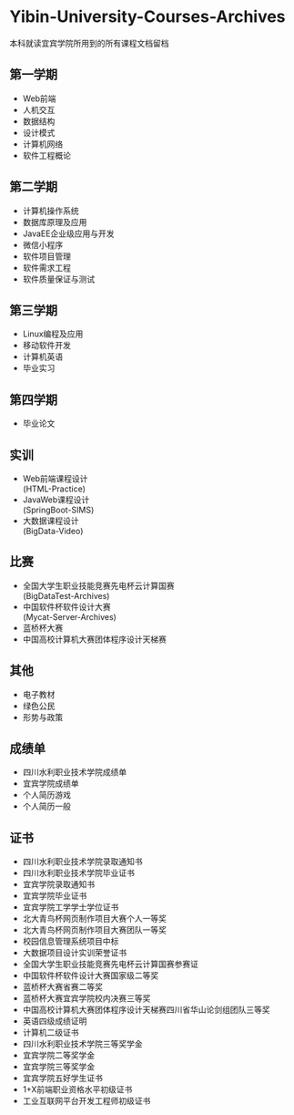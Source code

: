 # Yibin-University-Courses-Archives
本科就读宜宾学院所用到的所有课程文档留档

## 第一学期
* Web前端
* 人机交互
* 数据结构
* 设计模式
* 计算机网络
* 软件工程概论

## 第二学期
* 计算机操作系统
* 数据库原理及应用
* JavaEE企业级应用与开发
* 微信小程序
* 软件项目管理
* 软件需求工程
* 软件质量保证与测试

## 第三学期
* Linux编程及应用
* 移动软件开发
* 计算机英语
* 毕业实习

## 第四学期
* 毕业论文

## 实训
* Web前端课程设计
<br>(HTML-Practice)
* JavaWeb课程设计
<br>(SpringBoot-SIMS)
* 大数据课程设计
<br>(BigData-Video)

## 比赛
* 全国大学生职业技能竞赛先电杯云计算国赛
<br>(BigDataTest-Archives)
* 中国软件杯软件设计大赛
<br>(Mycat-Server-Archives)
* 蓝桥杯大赛
* 中国高校计算机大赛团体程序设计天梯赛

## 其他
* 电子教材
* 绿色公民
* 形势与政策

## 成绩单
* 四川水利职业技术学院成绩单
* 宜宾学院成绩单
* 个人简历游戏
* 个人简历一般

## 证书
* 四川水利职业技术学院录取通知书
* 四川水利职业技术学院毕业证书
* 宜宾学院录取通知书
* 宜宾学院毕业证书
* 宜宾学院工学学士学位证书
* 北大青鸟杯网页制作项目大赛个人一等奖
* 北大青鸟杯网页制作项目大赛团队一等奖
* 校园信息管理系统项目中标
* 大数据项目设计实训荣誉证书
* 全国大学生职业技能竞赛先电杯云计算国赛参赛证
* 中国软件杯软件设计大赛国家级二等奖
* 蓝桥杯大赛省赛二等奖
* 蓝桥杯大赛宜宾学院校内决赛三等奖
* 中国高校计算机大赛团体程序设计天梯赛四川省华山论剑组团队三等奖
* 英语四级成绩证明
* 计算机二级证书
* 四川水利职业技术学院三等奖学金
* 宜宾学院二等奖学金
* 宜宾学院三等奖学金
* 宜宾学院五好学生证书
* 1+X前端职业资格水平初级证书
* 工业互联网平台开发工程师初级证书
